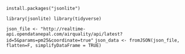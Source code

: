 

`
install.packages("jsonlite")
`

`
library(jsonlite)
library(tidyverse)
`

`
json_file <- "http://realtime-api.opendatanepal.com/airquality/api/latest?id=5&params=pm25&coordinate=true"
`
`
json_data <- fromJSON(json_file, flatten=F, simplifyDataFrame = TRUE)
`

